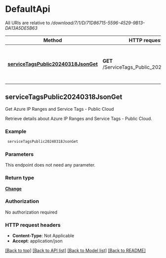 # DefaultApi

All URIs are relative to */download/7/1/D/71D86715-5596-4529-9B13-DA13A5DE5B63*

Method | HTTP request | Description
------------- | ------------- | -------------
[**serviceTagsPublic20240318JsonGet**](DefaultApi.md#serviceTagsPublic20240318JsonGet) | **GET** /ServiceTags_Public_20240318.json | Get Azure IP Ranges and Service Tags - Public Cloud



## serviceTagsPublic20240318JsonGet

Get Azure IP Ranges and Service Tags - Public Cloud

Retrieve details about Azure IP Ranges and Service Tags - Public Cloud.

### Example

```bash
 serviceTagsPublic20240318JsonGet
```

### Parameters

This endpoint does not need any parameter.

### Return type

[**Change**](Change.md)

### Authorization

No authorization required

### HTTP request headers

- **Content-Type**: Not Applicable
- **Accept**: application/json

[[Back to top]](#) [[Back to API list]](../README.md#documentation-for-api-endpoints) [[Back to Model list]](../README.md#documentation-for-models) [[Back to README]](../README.md)

